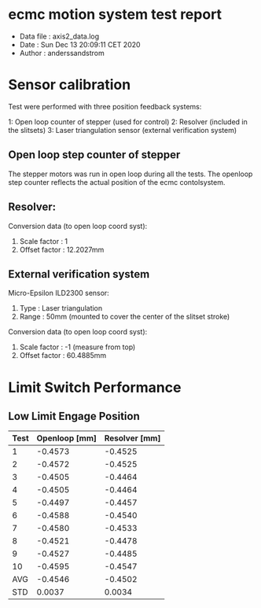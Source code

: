# ecmc motion system test report

* Data file   : axis2_data.log
* Date        : Sun Dec 13 20:09:11 CET 2020
* Author      : anderssandstrom

# Sensor calibration
Test were performed with three position feedback systems:

1: Open loop counter of stepper (used for control)
2: Resolver (included in the slitsets)
3: Laser triangulation sensor (external verification system)

## Open loop step counter of stepper
The stepper motors was run in open loop during all the tests. The openloop step counter
reflects the actual position of the ecmc contolsystem.

## Resolver:
Conversion data (to open loop coord syst):
1. Scale factor : 1
2. Offset factor : 12.2027mm

## External verification system
Micro-Epsilon ILD2300 sensor:
1. Type : Laser triangulation
2. Range : 50mm (mounted to cover the center of the slitset stroke)

Conversion data (to open loop coord syst):
1. Scale factor : -1 (measure from top)
2. Offset factor : 60.4885mm

# Limit Switch Performance
## Low Limit Engage Position
Test | Openloop [mm]| Resolver [mm]|
--- | --- | --- |
1 | -0.4573 | -0.4525
2 | -0.4572 | -0.4525
3 | -0.4505 | -0.4464
4 | -0.4505 | -0.4464
5 | -0.4497 | -0.4457
6 | -0.4588 | -0.4540
7 | -0.4580 | -0.4533
8 | -0.4521 | -0.4478
9 | -0.4527 | -0.4485
10 | -0.4595 | -0.4547
AVG | -0.4546 | -0.4502
STD | 0.0037 | 0.0034
